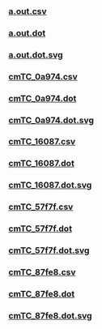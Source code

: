 ### [a.out.csv](a.out.csv)
### [a.out.dot](a.out.dot)
### [a.out.dot.svg](a.out.dot.svg)
### [cmTC_0a974.csv](cmTC_0a974.csv)
### [cmTC_0a974.dot](cmTC_0a974.dot)
### [cmTC_0a974.dot.svg](cmTC_0a974.dot.svg)
### [cmTC_16087.csv](cmTC_16087.csv)
### [cmTC_16087.dot](cmTC_16087.dot)
### [cmTC_16087.dot.svg](cmTC_16087.dot.svg)
### [cmTC_57f7f.csv](cmTC_57f7f.csv)
### [cmTC_57f7f.dot](cmTC_57f7f.dot)
### [cmTC_57f7f.dot.svg](cmTC_57f7f.dot.svg)
### [cmTC_87fe8.csv](cmTC_87fe8.csv)
### [cmTC_87fe8.dot](cmTC_87fe8.dot)
### [cmTC_87fe8.dot.svg](cmTC_87fe8.dot.svg)
